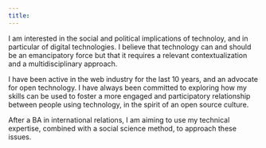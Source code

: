 ```yaml
---
title: 
---
```


I am interested in the social and political implications of technoloy, and in particular of digital technologies. I believe that technology can and should be an emancipatory force but that it requires a relevant contextualization and a multidisciplinary approach.

I have been active in the web industry for the last 10 years, and an advocate for open technology. I have always been committed to exploring how my skills can be used to foster a more engaged and participatory relationship between people using technology, in the spirit of an open source culture.

After a BA in international relations, I am aiming to use my technical expertise, combined with a social science method, to approach these issues.

